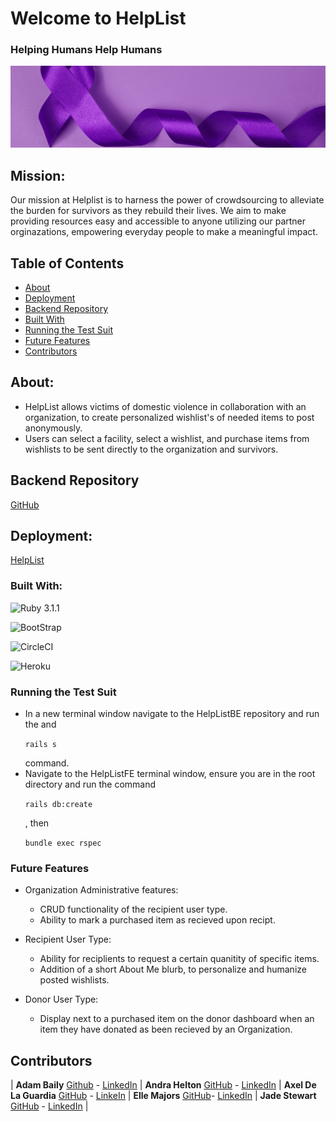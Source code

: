 # Welcome to HelpList 
### **Helping Humans Help Humans**
![DV Banner](app/assets/images/dv-banner.png)

## Mission:
Our mission at Helplist is to harness the power of crowdsourcing to alleviate the burden for survivors as they rebuild their lives. We aim to make providing resources easy and accessible to anyone utilizing our partner orginazations, empowering everyday people to make a meaningful impact. 
 
## Table of Contents
- [About](#about)
- [Deployment](#deployment)
- [Backend Repository](#backend-respository)
- [Built With](#built-with)
- [Running the Test Suit](#running-the-test-suit)
- [Future Features](#future-features)
- [Contributors](#contributors)


## About:
- HelpList allows victims of domestic violence in collaboration with an organization, to create personalized wishlist's of needed items to post anonymously.
- Users can select a facility, select a wishlist, and purchase items from wishlists to be sent directly to the organization and survivors.

## Backend Repository
[GitHub](https://github.com/HelpListCrew/HelpListBE)

## Deployment:
[HelpList](https://helplist.herokuapp.com/)

### Built With:
![Ruby 3.1.1](https://img.shields.io/badge/Ruby_on_Rails-CC0000?style=for-the-badge&logo=ruby-on-rails&logoColor=white)

![BootStrap](	https://img.shields.io/badge/Bootstrap-563D7C?style=for-the-badge&logo=bootstrap&logoColor=white)

![CircleCI](https://img.shields.io/badge/circleci-343434?style=for-the-badge&logo=circleci&logoColor=white)

![Heroku](https://img.shields.io/badge/Heroku-430098?style=for-the-badge&logo=heroku&logoColor=white)


### Running the Test Suit
 - In a new terminal window navigate to the HelpListBE repository and run the and <p><code>rails s</code></p> command.
 - Navigate to the HelpListFE terminal window, ensure you are in the root directory and run the command <p><code>rails db:create</code></p>, then <p><code>bundle exec rspec</code></p>

### Future Features

  - Organization Administrative features:
    - CRUD functionality of the recipient user type. 
    - Ability to mark a purchased item as recieved upon recipt.

  - Recipient User Type:
    - Ability for reciplients to request a certain quanitity of specific items.
    - Addition of a short About Me blurb, to personalize and humanize posted wishlists. 

  - Donor User Type:
    - Display next to a purchased item on the donor dashboard when an item they have donated as been recieved by an Organization.

 ## Contributors
| **Adam Baily** [Github](https://github.com/aj-bailey) - [LinkedIn]( https://www.linkedin.com/in/brewerdeveloper/) | **Andra Helton** [GitHub](https://github.com/ALHelton) - [LinkedIn](https://www.linkedin.com/in/andrahelton/) | **Axel De La Guardia** [GitHub](https://github.com/axeldelaguardia) - [LinkeIn](linkedin.com/in/axeldelaguardia) | **Elle Majors** [GitHub](https://github.com/Elle-M)- [LinkedIn](https://www.linkedin.com/in/ellemajors/) | **Jade Stewart** [GitHub](https://github.com/jadekstewart3) - [LinkedIn](https://www.linkedin.com/in/jadestewart-software-engineer/) |




